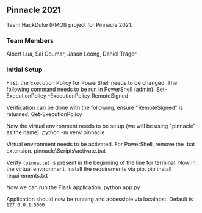 ## Pinnacle 2021
Team HackDuke (PMOI) project for Pinnacle 2021.

### Team Members
Albert Lua, Sai Coumar, Jason Leong, Daniel Trager

### Initial Setup
First, the Execution Policy for PowerShell needs to be changed. The following command needs to be run in PowerShell (admin).
    Set-ExecutionPolicy -ExecutionPolicy RemoteSigned

Verification can be done with the following, ensure "RemoteSigned" is returned.
    Get-ExecutionPolicy

Now the virtual environment needs to be setup (we will be using "pinnacle" as the name).
    python -m venv pinnacle

Virtual environment needs to be activated. For PowerShell, remove the .bat extension.
    pinnacle\Scripts\activate.bat

Verify `(pinnacle)` is present in the beginning of the line for terminal. Now in the virtual environment, install the requirements via pip.
    pip install requirements.txt

Now we can run the Flask application.
    python app.py

Application should now be running and accessible via localhost. Default is `127.0.0.1:5000`